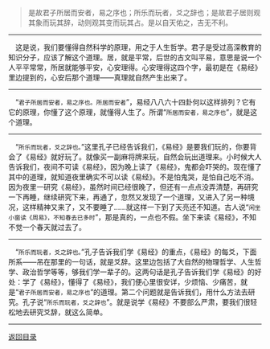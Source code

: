 > 是故君子所居而安者，易之序也；所乐而玩者，爻之辞也；是故君子居则观其象而玩其辞，动则观其变而玩其占。是以自天佑之，吉无不利。
___
&emsp;这是说，我们要懂得自然科学的原理，用之于人生哲学。君子是受过高深教育的知识分子，应该了解这个道理。居，就是平常，后世的古文叫平易，意思是说一个人平平常常，所居就能够平安，心安理得。心安理得这四个字，最初是在《易经》里边提到的，心安后那个道理——真理就自然产生出来了。
___
&emsp;“``君子所居而安者，易之序也。所居而安者``”，易经八八六十四卦何以这样排列？它有它的原理，你懂了这个原理，就懂得人生了。所谓“``所居而安者，易之序也``”，就是这个道理。
___
&emsp;“``所乐而玩者，爻之辞也。``”这里孔子已经告诉我们，《易经》是要我们玩的，你要背会了《易经》就好玩了。就像买一副麻将牌来玩，自然会玩出道理来。小时候大人告诉我们，夜间不可读《易经》，因为晚上读了《易经》，鬼都会吓哭的。现在懂了其中的道理，就知道夜里确实不可以读《易经》。不是怕鬼哭，是怕自己吃不消。因为夜里一研究《易经》，虽然时间已经很晚了，但还有一点点没弄清楚，再研究一下再睡，继续研究下来，再通了，忽然又发现了一个道理，又进入了另一种境况，这样精神又来了，又不要睡了……就这样一下到了天亮还不知道。古人说“``闲坐小窗读《周易》，不知春去已多时``”，那是真的，一点也不假。坐下来读《易经》，不知不觉一个春天就过去了。
___
&emsp;“``所乐而玩者，爻之辞也。``”孔子告诉我们学《易经》的重点，《易经》的每爻，下面所系——吊在那里的一句话，就是爻辞。这里边包括了大自然的物理哲学、人生哲学、政治哲学等等，够我们学一辈子的。这两句话是孔子告诉我们学《易经》的好处：学了《易经》，懂得了《易经》，我们便心里很安详，少烦恼、少痛苦，就是“``君子所居而安者，易之序也``”的道理。第二个问题就是告诉我们，用什么方法去研究。孔子说“``所乐而玩者，爻之辞也``”。就是说学《易经》不要部么严肃，要我们很轻松地去研究爻辞，就这么简单。
___
[返回目录](../../master/README.md#目录)